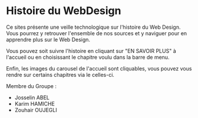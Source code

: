 # Histoire du WebDesign

Ce sites présente une veille technologique sur l'histoire du Web Design.
Vous pourrez y retrouver l'ensemble de nos sources et y naviguer pour en apprendre plus sur le Web Design.

Vous pouvez soit suivre l'histoire en cliquant sur "EN SAVOIR PLUS" à l'accueil ou en choisissant le chapitre voulu dans la barre de menu.

Enfin, les images du carousel de l'accueil sont cliquables, vous pouvez vous rendre sur certains chapitres via le celles-ci.


Membre du Groupe :
- Josselin ABEL
- Karim HAMICHE
- Zouhair OUJEGLI
